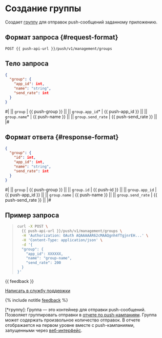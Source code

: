 # Создание группы

Создает [группу](*группу) для отправок push-сообщений заданному приложению.

## Формат запроса {#request-format}

```
POST {{ push-api-url }}/push/v1/management/groups
```

## Тело запроса

```json translate=no
{
  "group": {
    "app_id": int,
    "name": "string",
    "send_rate": int
  }
}
```

#|
|| `group` | {{ push-group }} ||
|| `group.app_id`* | {{ push-app_id }} ||
|| `group.name`* | {{ push-name }} ||
|| `group.send_rate` | {{ push-send_rate }} ||
|#

## Формат ответа {#response-format}

```json translate=no
{
  "group": {
    "id": int,
    "app_id": int,
    "name": "string",
    "send_rate": int
  }
}
```
#|
|| `group` | {{ push-group }} ||
|| `group.id` | {{ push-id }} ||
|| `group.app_id` | {{ push-app_id }} ||
|| `group.name` | {{ push-name }} ||
|| `group.send_rate` | {{ push-send_rate }} ||
|#

## Пример запроса

> ```bash translate=no
> curl -X POST \
>   {{ push-api-url }}/push/v1/management/groups \
>   -H 'Authorization: OAuth AQAAAAAR62cMAAQgnh4fTgjnrEH...' \
>   -H 'Content-Type: application/json' \
>   -d '{
>   "group": {
>     "app_id": XXXXXX,
>     "name": "group-name",
>     "send_rate": 200
>   }
> }'
> ```

{{ feedback }}

<a href="../../troubleshooting/feedback-new.html">
  <span class="button">Написать в службу поддержки</span>
</a>

{% include notitle [feedback](../../_includes/feedback-button.md) %}

[*группу]: Группа — это контейнер для отправки push-сообщений. Позволяет группировать отправки в [отчете по push-кампаниям](../../mobile-reports/push-campaign.md). Группа может содержать произвольное количество отправок. В отчете отображается на первом уровне вместе с push-кампаниями, запущенными через [веб-интерфейс](../../push/marketing.md).
